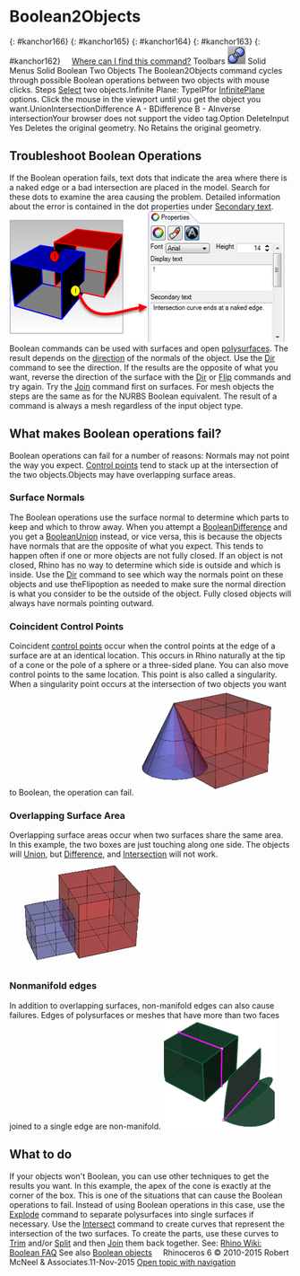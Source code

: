 ---
---


# Boolean2Objects
{: #kanchor166}
{: #kanchor165}
{: #kanchor164}
{: #kanchor163}
{: #kanchor162}
 [![images/transparent.gif](images/transparent.gif)Where can I find this command?](javascript:void(0);) Toolbars
![images/boolean2objects.png](images/boolean2objects.png)Solid
Menus
Solid
Boolean Two Objects
The Boolean2Objects command cycles through possible Boolean operations between two objects with mouse clicks.
Steps
 [Select](select-objects.html) two objects.Infinite Plane: TypeIPfor [InfinitePlane](infiniteplane.html) options.
Click the mouse in the viewport until you get the object you want.UnionIntersectionDifference A - BDifference B - AInverse intersectionYour browser does not support the video tag.Option
DeleteInput
Yes
Deletes the original geometry.
No
Retains the original geometry.

## Troubleshoot Boolean Operations
If the Boolean operation fails, text dots that indicate the area where there is a naked edge or a bad intersection are placed in the model. Search for these dots to examine the area causing the problem.
Detailed information about the error is contained in the dot properties under [Secondary text](dot.html#secondary-text).
![images/booleanfailure-001.png](images/booleanfailure-001.png)
Boolean commands can be used with surfaces and open [polysurfaces](polysurface.html). The result depends on the [direction](dir.html) of the normals of the object. Use the [Dir](dir.html) command to see the direction. If the results are the opposite of what you want, reverse the direction of the surface with the [Dir](dir.html) or [Flip](flip.html) commands and try again.
Try the [Join](join.html) command first on surfaces.
For mesh objects the steps are the same as for the NURBS Boolean equivalent. The result of a command is always a mesh regardless of the input object type.

## What makes Boolean operations fail?
Boolean operations can fail for a number of reasons:
Normals may not point the way you expect. [Control points](controlpoint.html) tend to stack up at the intersection of the two objects.Objects may have overlapping surface areas.
### Surface Normals
The Boolean operations use the surface normal to determine which parts to keep and which to throw away. When you attempt a [BooleanDifference](booleandifference.html) and you get a [BooleanUnion](booleanunion.html) instead, or vice versa, this is because the objects have normals that are the opposite of what you expect. This tends to happen often if one or more objects are not fully closed. If an object is not closed, Rhino has no way to determine which side is outside and which is inside. Use the [Dir](dir.html) command to see which way the normals point on these objects and use theFlipoption as needed to make sure the normal direction is what you consider to be the outside of the object. Fully closed objects will always have normals pointing outward.

### Coincident Control Points
Coincident [control points](controlpoint.html) occur when the control points at the edge of a surface are at an identical location. This occurs in Rhino naturally at the tip of a cone or the pole of a sphere or a three-sided plane. You can also move control points to the same location. This point is also called a singularity.
When a singularity point occurs at the intersection of two objects you want to Boolean, the operation can fail.
![images/when-booleans-fail-002.png](images/when-booleans-fail-002.png)

### Overlapping Surface Area
Overlapping surface areas occur when two surfaces share the same area. In this example, the two boxes are just touching along one side. The objects will [Union](booleanunion.html), but [Difference](booleandifference.html), and [Intersection](booleanintersection.html) will not work.
![images/when-booleans-fail-003.png](images/when-booleans-fail-003.png)

### Nonmanifold edges
In addition to overlapping surfaces, non-manifold edges can also cause failures.
Edges of polysurfaces or meshes that have more than two faces joined to a single edge are non-manifold.
![images/non-manifoldedges-002.png](images/non-manifoldedges-002.png)

## What to do
If your objects won't Boolean, you can use other techniques to get the results you want.
In this example, the apex of the cone is exactly at the corner of the box. This is one of the situations that can cause the Boolean operations to fail.
Instead of using Boolean operations in this case, use the [Explode](explode.html) command to separate polysurfaces into single surfaces if necessary. Use the [Intersect](intersect.html) command to create curves that represent the intersection of the two surfaces. To create the parts, use these curves to [Trim](trim.html) and/or [Split](split.html) and then [Join](join.html) them back together.
See: [Rhino Wiki: Boolean FAQ](http://wiki.mcneel.com/rhino/booleanfaq) 
See also
 [Boolean objects](sak-boolean.html) 
&#160;
&#160;
Rhinoceros 6 © 2010-2015 Robert McNeel &amp; Associates.11-Nov-2015
 [Open topic with navigation](boolean2objects.html) 

